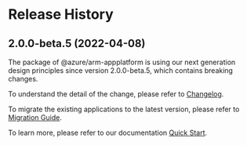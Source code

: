 # Release History
    
## 2.0.0-beta.5 (2022-04-08)

The package of @azure/arm-appplatform is using our next generation design principles since version 2.0.0-beta.5, which contains breaking changes.

To understand the detail of the change, please refer to [Changelog](https://aka.ms/js-track2-changelog).

To migrate the existing applications to the latest version, please refer to [Migration Guide](https://aka.ms/js-track2-migration-guide).

To learn more, please refer to our documentation [Quick Start](https://aka.ms/js-track2-quickstart).
